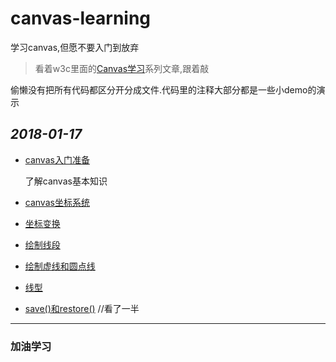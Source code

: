 # canvas-learning
学习canvas,但愿不要入门到放弃

>看着w3c里面的[Canvas学习][0]系列文章,跟着敲

偷懒没有把所有代码都区分开分成文件.代码里的注释大部分都是一些小demo的演示

## *2018-01-17*

- [canvas入门准备][1]
    
    了解canvas基本知识
- [canvas坐标系统][2]
- [坐标变换][3]
- [绘制线段][4]
- [绘制虚线和圆点线][5]
- [线型][6]
- [save()和restore()][7] //看了一半


[0]:https://www.w3cplus.com/search/node/Canvas%E5%AD%A6%E4%B9%A0
[1]:https://www.w3cplus.com/canvas/introduction-to-prepare.html
[2]:https://www.w3cplus.com/canvas/canvas-coordinate-system.html
[3]:https://www.w3cplus.com/canvas/transformation-coordinates.html
[4]:https://www.w3cplus.com/canvas/draw-lines.html
[5]:https://www.w3cplus.com/canvas/draw-dashed-and-dotted-lines.html
[6]:https://www.w3cplus.com/canvas/canvas-line-style.html
[7]:https://www.w3cplus.com/canvas/canvas-states.html


------
### **加油学习**
